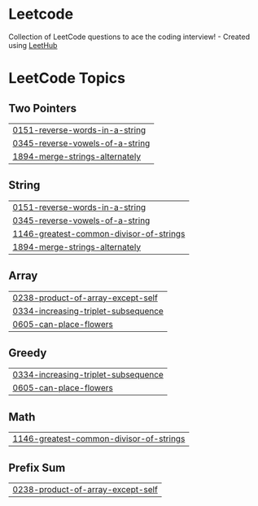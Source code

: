 # Leetcode
Collection of LeetCode questions to ace the coding interview! - Created using [LeetHub](https://github.com/QasimWani/LeetHub)

<!---LeetCode Topics Start-->
# LeetCode Topics
## Two Pointers
|  |
| ------- |
| [0151-reverse-words-in-a-string](https://github.com/shakib-svg/Leetcode/tree/master/0151-reverse-words-in-a-string) |
| [0345-reverse-vowels-of-a-string](https://github.com/shakib-svg/Leetcode/tree/master/0345-reverse-vowels-of-a-string) |
| [1894-merge-strings-alternately](https://github.com/shakib-svg/Leetcode/tree/master/1894-merge-strings-alternately) |
## String
|  |
| ------- |
| [0151-reverse-words-in-a-string](https://github.com/shakib-svg/Leetcode/tree/master/0151-reverse-words-in-a-string) |
| [0345-reverse-vowels-of-a-string](https://github.com/shakib-svg/Leetcode/tree/master/0345-reverse-vowels-of-a-string) |
| [1146-greatest-common-divisor-of-strings](https://github.com/shakib-svg/Leetcode/tree/master/1146-greatest-common-divisor-of-strings) |
| [1894-merge-strings-alternately](https://github.com/shakib-svg/Leetcode/tree/master/1894-merge-strings-alternately) |
## Array
|  |
| ------- |
| [0238-product-of-array-except-self](https://github.com/shakib-svg/Leetcode/tree/master/0238-product-of-array-except-self) |
| [0334-increasing-triplet-subsequence](https://github.com/shakib-svg/Leetcode/tree/master/0334-increasing-triplet-subsequence) |
| [0605-can-place-flowers](https://github.com/shakib-svg/Leetcode/tree/master/0605-can-place-flowers) |
## Greedy
|  |
| ------- |
| [0334-increasing-triplet-subsequence](https://github.com/shakib-svg/Leetcode/tree/master/0334-increasing-triplet-subsequence) |
| [0605-can-place-flowers](https://github.com/shakib-svg/Leetcode/tree/master/0605-can-place-flowers) |
## Math
|  |
| ------- |
| [1146-greatest-common-divisor-of-strings](https://github.com/shakib-svg/Leetcode/tree/master/1146-greatest-common-divisor-of-strings) |
## Prefix Sum
|  |
| ------- |
| [0238-product-of-array-except-self](https://github.com/shakib-svg/Leetcode/tree/master/0238-product-of-array-except-self) |
<!---LeetCode Topics End-->